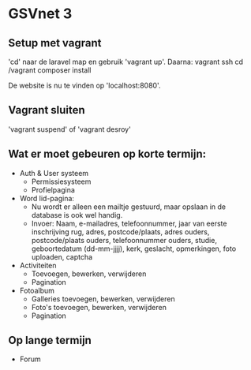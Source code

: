 GSVnet 3
========

## Setup met vagrant
'cd' naar de laravel map en gebruik 'vagrant up'. Daarna:
   vagrant ssh
   cd /vagrant
   composer install

De website is nu te vinden op 'localhost:8080'.

## Vagrant sluiten
'vagrant suspend' of 'vagrant desroy'


Wat er moet gebeuren op korte termijn:
--------------------------------------

 - Auth & User systeem
   - Permissiesysteem
   - Profielpagina
 - Word lid-pagina:
   - Nu wordt er alleen een mailtje gestuurd, maar opslaan in de database is ook wel handig.
   - Invoer: Naam, e-mailadres, telefoonnummer, jaar van eerste inschrijving rug, adres, postcode/plaats, adres ouders, postcode/plaats ouders, telefoonnummer ouders, studie, geboortedatum (dd-mm-jjjj), kerk, geslacht, opmerkingen, foto uploaden, captcha
 - Activiteiten
   - Toevoegen, bewerken, verwijderen
   - Pagination
 - Fotoalbum
   - Galleries toevoegen, bewerken, verwijderen
   - Foto's toevoegen, bewerken, verwijderen
   - Pagination

Op lange termijn
----------------

  - Forum

